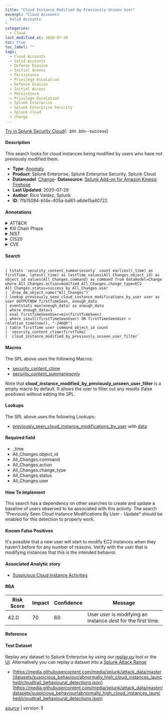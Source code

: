 ```yaml
---
title: "Cloud Instance Modified By Previously Unseen User"
excerpt: "Cloud Accounts
, Valid Accounts
"
categories:
  - Cloud
last_modified_at: 2020-07-29
toc: true
toc_label: ""
tags:
  - Cloud Accounts
  - Valid Accounts
  - Defense Evasion
  - Initial Access
  - Persistence
  - Privilege Escalation
  - Defense Evasion
  - Initial Access
  - Persistence
  - Privilege Escalation
  - Splunk Enterprise
  - Splunk Enterprise Security
  - Splunk Cloud
  - Change
---
```




[Try in Splunk Security Cloud](https://www.splunk.com/en_splunk_app_enrichmentus/cyber-security.html){: .btn .btn--success}

#### Description

This search looks for cloud instances being modified by users who have not previously modified them.

- **Type**: [Anomaly](https://github.com/splunk/security_content/wiki/Detection-Analytic-Types)
- **Product**: Splunk Enterprise, Splunk Enterprise Security, Splunk Cloud
- **Datamodel**: [Change](https://docs.splunk.com/Documentation/CIM/latest/User/Change)- **Datasource**: [Splunk Add-on for Amazon Kinesis Firehose](https://splunkbase.splunk.com/app/3719)
- **Last Updated**: 2020-07-29
- **Author**: Rico Valdez, Splunk
- **ID**: 7fb15084-b14e-405a-bd61-a6de15a40722


#### Annotations

<details>
  <summary>ATT&CK</summary>

<div markdown="1">


| ID             | Technique        |  Tactic             |
| -------------- | ---------------- |-------------------- |
| [T1078.004](https://attack.mitre.org/techniques/T1078/004/) | Cloud Accounts | Defense Evasion, Initial Access, Persistence, Privilege Escalation |

| [T1078](https://attack.mitre.org/techniques/T1078/) | Valid Accounts | Defense Evasion, Initial Access, Persistence, Privilege Escalation |

</div>
</details>


<details>
  <summary>Kill Chain Phase</summary>

<div markdown="1">

* Actions on Objectives


</div>
</details>


<details>
  <summary>NIST</summary>

<div markdown="1">

* ID.AM



</div>
</details>

<details>
  <summary>CIS20</summary>

<div markdown="1">

* CIS 1



</div>
</details>

<details>
  <summary>CVE</summary>

<div markdown="1">


</div>
</details>

#### Search

```

| tstats `security_content_summariesonly` count earliest(_time) as firstTime, latest(_time) as lastTime values(All_Changes.object_id) as object_id values(All_Changes.command) as command from datamodel=Change where All_Changes.action=modified All_Changes.change_type=EC2 All_Changes.status=success by All_Changes.user 
| `drop_dm_object_name("All_Changes")` 
| lookup previously_seen_cloud_instance_modifications_by_user user as user OUTPUTNEW firstTimeSeen, enough_data 
| eventstats max(enough_data) as enough_data 
| where enough_data=1 
| eval firstTimeSeenUser=min(firstTimeSeen) 
| where isnull(firstTimeSeenUser) OR firstTimeSeenUser > relative_time(now(), "-24h@h") 
| table firstTime user command object_id count 
| `security_content_ctime(firstTime)` 
| `cloud_instance_modified_by_previously_unseen_user_filter`
```

#### Macros
The SPL above uses the following Macros:
* [security_content_ctime](https://github.com/splunk/security_content/blob/develop/macros/security_content_ctime.yml)
* [security_content_summariesonly](https://github.com/splunk/security_content/blob/develop/macros/security_content_summariesonly.yml)

Note that **cloud_instance_modified_by_previously_unseen_user_filter** is a empty macro by default. It allows the user to filter out any results (false positives) without editing the SPL.

#### Lookups
The SPL above uses the following Lookups:

* [previously_seen_cloud_instance_modifications_by_user](https://github.com/splunk/security_content/blob/develop/lookups/previously_seen_cloud_instance_modifications_by_user.yml) with [data](https://github.com/splunk/security_content/tree/develop/lookups/previously_seen_cloud_instance_modifications_by_user.csv)

#### Required field
* _time
* All_Changes.object_id
* All_Changes.command
* All_Changes.action
* All_Changes.change_type
* All_Changes.status
* All_Changes.user


#### How To Implement
This search has a dependency on other searches to create and update a baseline of users observed to be associated with this activity. The search "Previously Seen Cloud Instance Modifications By User - Update" should be enabled for this detection to properly work.

#### Known False Positives
It's possible that a new user will start to modify EC2 instances when they haven't before for any number of reasons. Verify with the user that is modifying instances that this is the intended behavior.

#### Associated Analytic story
* [Suspicious Cloud Instance Activities](/stories/suspicious_cloud_instance_activities)




#### RBA

| Risk Score  | Impact      | Confidence   | Message      |
| ----------- | ----------- |--------------|--------------|
| 42.0 | 70 | 60 | User $user$ is modifying an instance $dest$ for the first time. |


#### Reference


#### Test Dataset
Replay any dataset to Splunk Enterprise by using our [replay.py](https://github.com/splunk/attack_data#using-replaypy) tool or the [UI](https://github.com/splunk/attack_data#using-ui).
Alternatively you can replay a dataset into a [Splunk Attack Range](https://github.com/splunk/attack_range#replay-dumps-into-attack-range-splunk-server)


* [https://media.githubusercontent.com/media/splunk/attack_data/master/datasets/suspicious_behaviour/abnormally_high_cloud_instances_launched/cloudtrail_behavioural_detections.json](https://media.githubusercontent.com/media/splunk/attack_data/master/datasets/suspicious_behaviour/abnormally_high_cloud_instances_launched/cloudtrail_behavioural_detections.json)



[*source*](https://github.com/splunk/security_content/tree/develop/detections/cloud/cloud_instance_modified_by_previously_unseen_user.yml) \| *version*: **1**